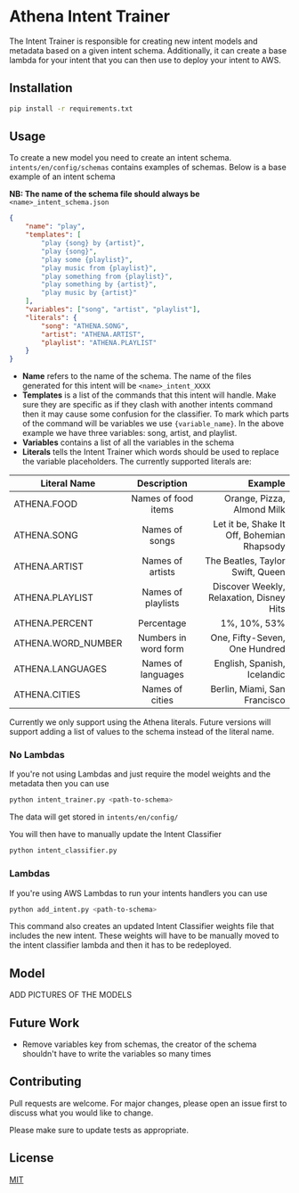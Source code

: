 # Athena Intent Trainer

The Intent Trainer is responsible for creating new intent models and metadata based on a given intent schema. Additionally, it can create a base lambda for your intent that you can then use to deploy your intent to AWS.

## Installation

```bash
pip install -r requirements.txt
```

## Usage

To create a new model you need to create an intent schema. `intents/en/config/schemas` contains examples of schemas. Below is a base example of an intent schema

**NB: The name of the schema file should always be** `<name>_intent_schema.json`

```json
{
    "name": "play",
    "templates": [
        "play {song} by {artist}",
        "play {song}",
        "play some {playlist}",
        "play music from {playlist}",
        "play something from {playlist}",
        "play something by {artist}",
        "play music by {artist}"
    ], 
    "variables": ["song", "artist", "playlist"],
    "literals": {
        "song": "ATHENA.SONG",
        "artist": "ATHENA.ARTIST",
        "playlist": "ATHENA.PLAYLIST"
    }
}
```

* **Name** refers to the name of the schema. The name of the files generated for this intent will be `<name>_intent_XXXX` 
* **Templates** is a list of the commands that this intent will handle. Make sure they are specific as if they clash with another intents command then it may cause some confusion for the classifier. To mark which parts of the command will be variables we use `{variable_name}`. In the above example we have three variables: song, artist, and playlist.
* **Variables** contains a list of all the variables in the schema
* **Literals** tells the Intent Trainer which words should be used to replace the variable placeholders. The currently supported literals are:


| Literal Name       | Description          | Example                                    |
| ------------------ |:--------------------:| ------------------------------------------:|
| ATHENA.FOOD        | Names of food items  | Orange, Pizza, Almond Milk                 |
| ATHENA.SONG        | Names of songs       | Let it be, Shake It Off, Bohemian Rhapsody |
| ATHENA.ARTIST      | Names of artists     | The Beatles, Taylor Swift, Queen           |
| ATHENA.PLAYLIST    | Names of playlists   | Discover Weekly, Relaxation, Disney Hits   |
| ATHENA.PERCENT     | Percentage           | 1%, 10%, 53%                               |
| ATHENA.WORD_NUMBER | Numbers in word form | One, Fifty-Seven, One Hundred              |
| ATHENA.LANGUAGES   | Names of languages   | English, Spanish, Icelandic                |
| ATHENA.CITIES      | Names of cities      | Berlin, Miami, San Francisco               |

Currently we only support using the Athena literals. Future versions will support adding a list of values to the schema instead of the literal name.

### No Lambdas

If you're not using Lambdas and just require the model weights and the metadata then you can use

```bash
python intent_trainer.py <path-to-schema>
```

The data will get stored in `intents/en/config/`


You will then have to manually update the Intent Classifier 

```bash
python intent_classifier.py
```

### Lambdas

If you're using AWS Lambdas to run your intents handlers you can use

```bash
python add_intent.py <path-to-schema>
```

This command also creates an updated Intent Classifier weights file that includes the new intent. These weights will have to be manually moved to the intent classifier lambda and then it has to be redeployed.

## Model

ADD PICTURES OF THE MODELS

## Future Work

* Remove variables key from schemas, the creator of the schema shouldn't have to write the variables so many times

## Contributing
Pull requests are welcome. For major changes, please open an issue first to discuss what you would like to change.

Please make sure to update tests as appropriate.

## License
[MIT](https://choosealicense.com/licenses/mit/)
